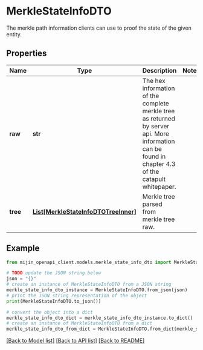 # MerkleStateInfoDTO

The merkle path information clients can use to proof the state of the given entity. 

## Properties

Name | Type | Description | Notes
------------ | ------------- | ------------- | -------------
**raw** | **str** | The hex information of the complete merkle tree as returned by server api. More information can be found in chapter 4.3 of the catapult whitepaper.  | 
**tree** | [**List[MerkleStateInfoDTOTreeInner]**](MerkleStateInfoDTOTreeInner.md) | Merkle tree parsed from merkle tree raw. | 

## Example

```python
from mijin_openapi_client.models.merkle_state_info_dto import MerkleStateInfoDTO

# TODO update the JSON string below
json = "{}"
# create an instance of MerkleStateInfoDTO from a JSON string
merkle_state_info_dto_instance = MerkleStateInfoDTO.from_json(json)
# print the JSON string representation of the object
print(MerkleStateInfoDTO.to_json())

# convert the object into a dict
merkle_state_info_dto_dict = merkle_state_info_dto_instance.to_dict()
# create an instance of MerkleStateInfoDTO from a dict
merkle_state_info_dto_from_dict = MerkleStateInfoDTO.from_dict(merkle_state_info_dto_dict)
```
[[Back to Model list]](../README.md#documentation-for-models) [[Back to API list]](../README.md#documentation-for-api-endpoints) [[Back to README]](../README.md)


